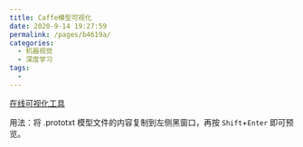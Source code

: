 ```yaml
---
title: Caffe模型可视化
date: 2020-9-14 19:27:59
permalink: /pages/b4619a/
categories: 
  - 机器视觉
  - 深度学习
tags: 
  - 
---
```



[在线可视化工具](https://ethereon.github.io/netscope/#/editor)

用法：将 .prototxt 模型文件的内容复制到左侧黑窗口，再按 `Shift`+`Enter` 即可预览。
